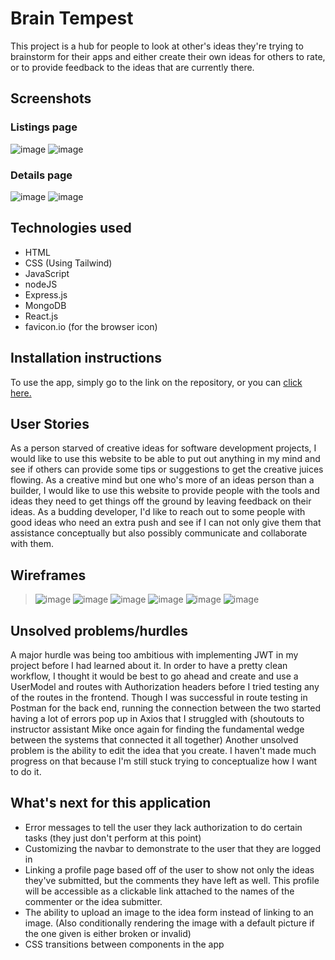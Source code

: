 # Brain Tempest
This project is a hub for people to look at other's ideas they're trying to brainstorm for their apps and either create their own ideas for others to rate, or to provide feedback to the ideas that are currently there.

## Screenshots
### Listings page
![image](https://github.com/arkild/brain-tempest/assets/141771685/9e4e5ec7-1a6a-4052-b088-cb39f020786f)
![image](https://github.com/arkild/brain-tempest/assets/141771685/6a34265a-eb20-4610-b7ab-61291843a0bb)
### Details page
![image](https://github.com/arkild/brain-tempest/assets/141771685/ac6a30a6-cd92-4cc9-8611-9b6c887060ec)
![image](https://github.com/arkild/brain-tempest/assets/141771685/3c89e78c-a97e-4652-a64c-076bd5a48d19)

## Technologies used
- HTML
- CSS (Using Tailwind)
- JavaScript
- nodeJS
- Express.js
- MongoDB
- React.js
- favicon.io (for the browser icon)

## Installation instructions
To use the app, simply go to the link on the repository, or you can [click here.](https://brain-tempest-cbe78bd8ec88.herokuapp.com/)

## User Stories
As a person starved of creative ideas for software development projects, I would like to use this website to be able to put out anything in my mind and see if others can provide some tips or suggestions to get the creative juices flowing.
As a creative mind but one who's more of an ideas person than a builder, I would like to use this website to provide people with the tools and ideas they need to get things off the ground by leaving feedback on their ideas.
As a budding developer, I'd like to reach out to some people with good ideas who need an extra push and see if I can not only give them that assistance conceptually but also possibly communicate and collaborate with them.


## Wireframes
> ![image](https://media.git.generalassemb.ly/user/50062/files/1c57d665-4107-4833-84c3-5b23674fa992)
> ![image](https://media.git.generalassemb.ly/user/50062/files/7190d1cd-7e34-47fa-9dc3-86d460e1c5e0)
> ![image](https://media.git.generalassemb.ly/user/50062/files/87acce0f-c237-4d77-942b-80e0b9ce3a01)
> ![image](https://media.git.generalassemb.ly/user/50062/files/32057cce-f206-44f7-8646-18650678fa25)
> ![image](https://media.git.generalassemb.ly/user/50062/files/136f1e0c-2c4a-4b68-adfc-8c0b09b0c975)
> ![image](https://media.git.generalassemb.ly/user/50062/files/38b3528a-f8a6-4351-abf7-2a6638dfb47f)

## Unsolved problems/hurdles
A major hurdle was being too ambitious with implementing JWT in my project before I had learned about it. In order to have a pretty clean workflow, I thought it would be best to go ahead and create and use a UserModel and routes with Authorization headers before I tried testing any of the routes in the frontend. Though I was successful in route testing in Postman for the back end, running the connection between the two started having a lot of errors pop up in Axios that I struggled with (shoutouts to instructor assistant Mike once again for finding the fundamental wedge between the systems that connected it all together)
Another unsolved problem is the ability to edit the idea that you create. I haven't made much progress on that because I'm still stuck trying to conceptualize how I want to do it.

## What's next for this application
- Error messages to tell the user they lack authorization to do certain tasks (they just don't perform at this point)
- Customizing the navbar to demonstrate to the user that they are logged in
- Linking a profile page based off of the user to show not only the ideas they've submitted, but the comments they have left as well. This profile will be accessible as a clickable link attached to the names of the commenter or the idea submitter.
- The ability to upload an image to the idea form instead of linking to an image. (Also conditionally rendering the image with a default picture if the one given is either broken or invalid)
- CSS transitions between components in the app

